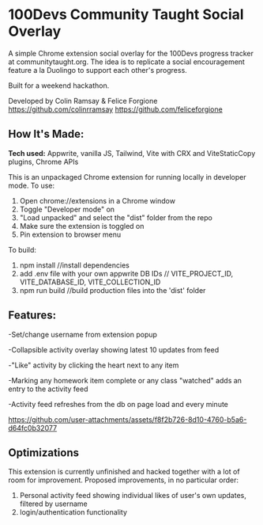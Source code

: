 # 100Devs Community Taught Social Overlay
A simple Chrome extension social overlay for the 100Devs progress tracker at communitytaught.org. The idea is to replicate a social encouragement feature a la Duolingo to support each other's progress.

Built for a weekend hackathon.

Developed by Colin Ramsay & Felice Forgione
https://github.com/colinrramsay
https://github.com/feliceforgione

## How It's Made:

**Tech used:** Appwrite, vanilla JS, Tailwind, Vite with CRX and ViteStaticCopy plugins, Chrome APIs

This is an unpackaged Chrome extension for running locally in developer mode. To use:

1. Open chrome://extensions in a Chrome window
2. Toggle "Developer mode" on
3. "Load unpacked" and select the "dist" folder from the repo
4. Make sure the extension is toggled on
5. Pin extension to browser menu

To build:

1. npm install //install dependencies
2. add .env file with your own appwrite DB IDs // VITE_PROJECT_ID, VITE_DATABASE_ID, VITE_COLLECTION_ID
3. npm run build //build production files into the 'dist' folder

## Features:
-Set/change username from extension popup

-Collapsible activity overlay showing latest 10 updates from feed

-"Like" activity by clicking the heart next to any item

-Marking any homework item complete or any class "watched" adds an entry to the activity feed

-Activity feed refreshes from the db on page load and every minute

https://github.com/user-attachments/assets/f8f2b726-8d10-4760-b5a6-d64fc0b32077

## Optimizations
This extension is currently unfinished and hacked together with a lot of room for improvement. Proposed improvements, in no particular order:

1. Personal activity feed showing individual likes of user's own updates, filtered by username
2. login/authentication functionality
